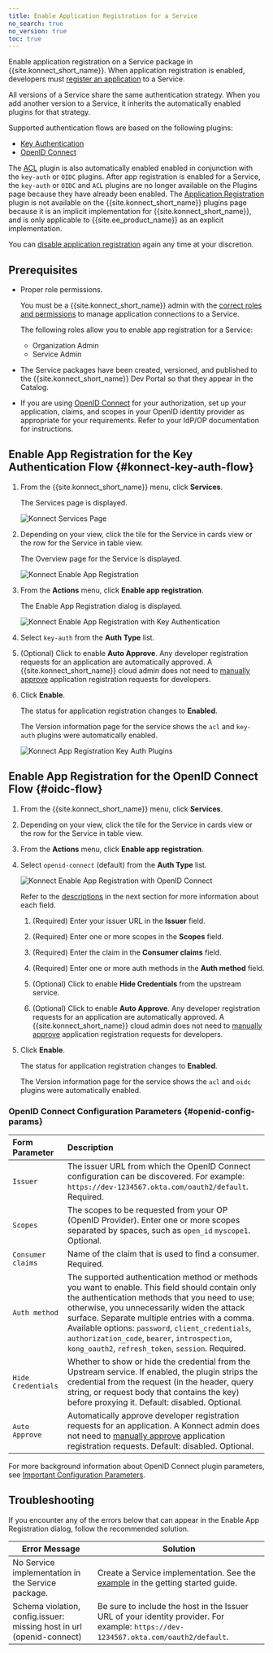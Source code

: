 ```yaml
---
title: Enable Application Registration for a Service
no_search: true
no_version: true
toc: true
---
```


Enable application registration on a Service package in {{site.konnect_short_name}}.
When application registration is enabled, developers must
[register an application](/konnect/dev-portal/developers/dev-reg-app-service)
to a Service.

All versions of a Service
share the same authentication strategy. When you add another version to a Service,
it inherits the automatically enabled plugins for that strategy.

Supported authentication flows are based on the following plugins:
- [Key Authentication](#konnect-key-auth-flow)
- [OpenID Connect](#oidc-flow)

The [ACL](/hub/kong-inc/acl) plugin is also automatically enabled enabled in
conjunction with the `key-auth` or `OIDC` plugins. After app registration is enabled for a Service,
the `key-auth` or `OIDC` and `ACL` plugins are no longer available on the Plugins page because
they have already been enabled. The [Application Registration](/hub/kong-inc/application-registration)
plugin is not available on the {{site.konnect_short_name}} plugins page because it is an implicit implementation
for {{site.konnect_short_name}}, and is only applicable to {{site.ee_product_name}} as an explicit implementation.

You can [disable application registration](/konnect/dev-portal/administrators/app-registration/disable-app-reg/)
again any time at your discretion.

## Prerequisites

- Proper role permissions.

  You must be a {{site.konnect_short_name}} admin with the
  [correct roles and permissions](/konnect/reference/org-management/#role-definitions)
  to manage application connections to a Service.

  The following roles allow you to
  enable app registration for a Service:

  - Organization Admin
  - Service Admin

- The Service packages have been created, versioned, and published to the
  {{site.konnect_short_name}} Dev Portal so that they appear in the Catalog.

- If you are using [OpenID Connect](#oidc-flow) for your authorization, set up your
  application, claims, and scopes in your OpenID identity provider as appropriate for your requirements.
  Refer to your IdP/OP documentation for instructions.

## Enable App Registration for the Key Authentication Flow {#konnect-key-auth-flow}

1. From the {{site.konnect_short_name}} menu, click **Services**.

   The Services page is displayed.

   ![Konnect Services Page](/assets/images/docs/konnect/konnect-services-page.png)

2. Depending on your view, click the tile for the Service in cards view or the row
   for the Service in table view.

   The Overview page for the Service is displayed.

   ![Konnect Enable App Registration](/assets/images/docs/konnect/konnect-enable-app-reg-service-menu.png)

3. From the **Actions** menu, click **Enable app registration**.

   The Enable App Registration dialog is displayed.

   ![Konnect Enable App Registration with Key Authentication](/assets/images/docs/konnect/konnect-enable-app-reg-key-auth.png)

4. Select `key-auth` from the **Auth Type** list.

5. (Optional) Click to enable **Auto Approve**. Any developer registration
   requests for an application are automatically approved. A {{site.konnect_short_name}}
   cloud admin does not need to
   [manually approve](/konnect/dev-portal/administrators/app-registration/manage-app-reg-requests/) application
   registration requests for developers.

6. Click **Enable**.

   The status for application registration changes to **Enabled**.

   The Version information page for the service shows the `acl` and `key-auth` plugins were automatically enabled.

   ![Konnect App Registration Key Auth Plugins](/assets/images/docs/konnect/key-auth-acl-plugins.png)

## Enable App Registration for the OpenID Connect Flow {#oidc-flow}

1. From the {{site.konnect_short_name}} menu, click **Services**.

2. Depending on your view, click the tile for the Service in cards view or the row
   for the Service in table view.

3. From the **Actions** menu, click **Enable app registration**.

4. Select `openid-connect` (default) from the **Auth Type** list.

   ![Konnect Enable App Registration with OpenID Connect](/assets/images/docs/konnect/konnect-enable-app-reg-oidc.png)

   Refer to the [descriptions](#openid-config-params) in the next section for more information
   about each field.

   1. (Required) Enter your issuer URL in the **Issuer** field.

   2. (Required) Enter one or more scopes in the **Scopes** field.

   3. (Required) Enter the claim in the **Consumer claims** field.

   4. (Required) Enter one or more auth methods in the **Auth method** field.

   5. (Optional) Click to enable **Hide Credentials** from the upstream service.

   6. (Optional) Click to enable **Auto Approve**. Any developer registration
      requests for an application are automatically approved. A {{site.konnect_short_name}}
      cloud admin does not need to
      [manually approve](/konnect/dev-portal/administrators/app-registration/manage-app-reg-requests/) application
      registration requests for developers.

6. Click **Enable**.

   The status for application registration changes to **Enabled**.

   The Version information page for the service shows the `acl` and `oidc` plugins were automatically enabled.

###  OpenID Connect Configuration Parameters {#openid-config-params}

   | Form Parameter | Description                                                                       |
   |:---------------|:----------------------------------------------------------------------------------|
   | `Issuer` | The issuer URL from which the OpenID Connect configuration can be discovered. For example: `https://dev-1234567.okta.com/oauth2/default`. Required. |
   | `Scopes` | The scopes to be requested from your OP (OpenID Provider). Enter one or more scopes separated by spaces, such as `open_id` `myscope1`. Optional. |
   | `Consumer claims` |  Name of the claim that is used to find a consumer. Required. |
   | `Auth method` | The supported authentication method or methods you want to enable. This field should contain only the authentication methods that you need to use; otherwise, you unnecessarily widen the attack surface. Separate multiple entries with a comma. Available options: `password`, `client_credentials`, `authorization_code`, `bearer`, `introspection`, `kong_oauth2`, `refresh_token`, `session`. Required. |
   | `Hide Credentials` | Whether to show or hide the credential from the Upstream service. If enabled, the plugin strips the credential from the request (in the header, query string, or request body that contains the key) before proxying it. Default: disabled. Optional.|
   | `Auto Approve` | Automatically approve developer registration requests for an application. A Konnect admin does not need to [manually approve](/konnect/dev-portal/administrators/app-registration/manage-app-reg-requests/) application registration requests. Default: disabled. Optional. |

   For more background information about OpenID Connect plugin parameters, see
   [Important Configuration Parameters](/hub/kong-inc/openid-connect/#important-configuration-parameters).

## Troubleshooting

If you encounter any of the errors below that can appear in the Enable App Registration dialog,
follow the recommended solution.

| Error Message | Solution |
|------------------------------|---------------------------------------------------------------------------------|
| No Service implementation in the Service package. | Create a Service implementation. See the [example](/konnect/getting-started/configure-service/#implement-a-service-version) in the getting started guide. |
| Schema violation, config.issuer: missing host in url (openid-connect)| Be sure to include the host in the Issuer URL of your identity provider. For example: `https://dev-1234567.okta.com/oauth2/default`. |
